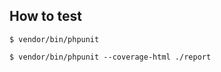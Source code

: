 ## How to test

```
$ vendor/bin/phpunit
```

```
$ vendor/bin/phpunit --coverage-html ./report
```
